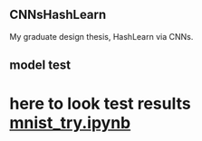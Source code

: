 ## CNNsHashLearn
My graduate design thesis, HashLearn via CNNs.

## model test
# here to look test results [mnist_try.ipynb](http://nbviewer.ipython.org/github/wangsouc/CNNsHashLearn/blob/master/mnist_try.ipynb)
